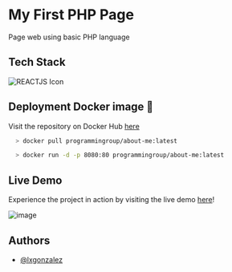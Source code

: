 # My First PHP Page

Page web using basic PHP language

## Tech Stack

![REACTJS Icon](https://img.icons8.com/?size=48&id=anECpXcEIboQ&format=png&color=000000)

## Deployment Docker image 🐳
Visit the repository on Docker Hub [here](https://hub.docker.com/repository/docker/programmingroup/about-me/tags)

```bash
  > docker pull programmingroup/about-me:latest

  > docker run -d -p 8080:80 programmingroup/about-me:latest
```

## Live Demo
Experience the project in action by visiting the live demo [here](https://aboutme-lgonzalez-production.up.railway.app/)!

![image](https://github.com/user-attachments/assets/80ad50c3-5976-4e36-b5ff-719edfe3d279)

## Authors

- [@lxgonzalez](https://github.com/lxgonzalez)
